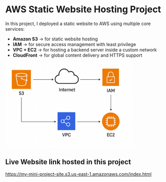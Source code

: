# AWS Static Website Hosting Project

In this project, I deployed a static website to AWS using multiple core services:

- **Amazon S3** → for static website hosting 
- **IAM** → for secure access management with least privilege  
- **VPC + EC2** → for hosting a backend server inside a custom network  
- **CloudFront** → for global content delivery and HTTPS support  

<img src="Images/diagram.png" alt="Diagram" width="400">

## Live Website link hosted in this project

https://my-mini-project-site.s3.us-east-1.amazonaws.com/index.html